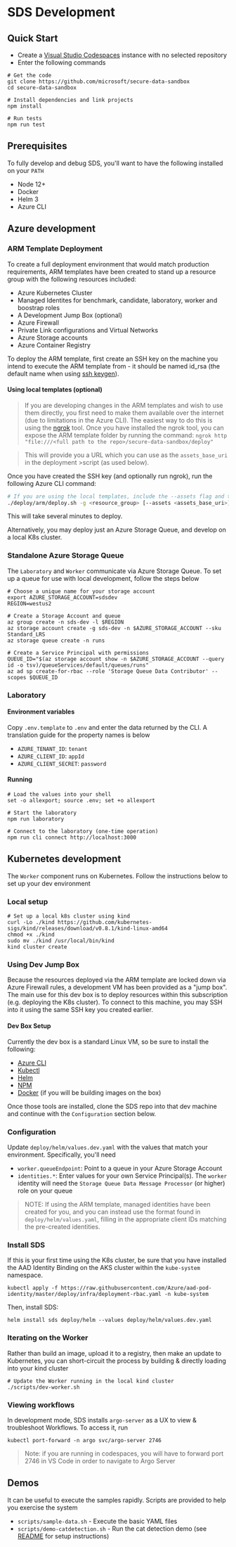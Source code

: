 # SDS Development

## Quick Start

* Create a [Visual Studio Codespaces](https://online.visualstudio.com) instance with no selected repository
* Enter the following commands

```shell
# Get the code
git clone https://github.com/microsoft/secure-data-sandbox
cd secure-data-sandbox

# Install dependencies and link projects
npm install

# Run tests
npm run test
```

## Prerequisites

To fully develop and debug SDS, you'll want to have the following installed on your `PATH`

* Node 12+
* Docker
* Helm 3
* Azure CLI

## Azure development

### ARM Template Deployment

To create a full deployment environment that would match production requirements, ARM templates have been created to stand up a resource group with
the following resources included:

- Azure Kubernetes Cluster
- Managed Identites for benchmark, candidate, laboratory, worker and boostrap roles
- A Development Jump Box (optional)
- Azure Firewall
- Private Link configurations and Virtual Networks
- Azure Storage accounts
- Azure Container Registry

To deploy the ARM template, first create an SSH key on the machine you intend to execute the ARM template from - it should be named id_rsa (the default name when using [ssh keygen](https://www.tutorialspoint.com/unix_commands/ssh-keygen.htm)).

#### Using local templates (optional)

>If you are developing changes in the ARM templates and wish to use them directly, you first need to make them available over the internet (due to limitations in the Azure CLI). The easiest way to do this is using the [ngrok](https://ngrok.com/download) tool. Once you have installed the ngrok tool, you can expose the ARM template folder by running the command:
>`ngrok http "file:///<full path to the repo>/secure-data-sandbox/deploy"`

>This will provide you a URL which you can use as the `assets_base_uri` in the deployment >script (as used below).

Once you have created the SSH key (and optionally run ngrok), run the following Azure CLI command:

```bash
# If you are using the local templates, include the --assets flag and the ngrok url
./deploy/arm/deploy.sh -g <resource_group> [--assets <assets_base_uri>] --dev
```

This will take several minutes to deploy.

Alternatively, you may deploy just an Azure Storage Queue, and develop on a local K8s cluster.

### Standalone Azure Storage Queue

The `Laboratory` and `Worker` communicate via Azure Storage Queue. To set up a queue for use with local development, follow the steps below

```shell
# Choose a unique name for your storage account
export AZURE_STORAGE_ACCOUNT=sdsdev
REGION=westus2

# Create a Storage Account and queue
az group create -n sds-dev -l $REGION
az storage account create -g sds-dev -n $AZURE_STORAGE_ACCOUNT --sku Standard_LRS
az storage queue create -n runs

# Create a Service Principal with permissions
QUEUE_ID="$(az storage account show -n $AZURE_STORAGE_ACCOUNT --query id -o tsv)/queueServices/default/queues/runs"
az ad sp create-for-rbac --role 'Storage Queue Data Contributor' --scopes $QUEUE_ID
```

### Laboratory 

#### Environment variables

Copy `.env.template` to `.env` and enter the data returned by the CLI. A translation guide for the property names is below

* `AZURE_TENANT_ID`: `tenant`
* `AZURE_CLIENT_ID`: `appId`
* `AZURE_CLIENT_SECRET`: `password`

#### Running

```shell
# Load the values into your shell
set -o allexport; source .env; set +o allexport

# Start the laboratory
npm run laboratory

# Connect to the laboratory (one-time operation)
npm run cli connect http://localhost:3000
```

## Kubernetes development

The `Worker` component runs on Kubernetes. Follow the instructions below to set up your dev environment

### Local setup

```shell
# Set up a local k8s cluster using kind
curl -Lo ./kind https://github.com/kubernetes-sigs/kind/releases/download/v0.8.1/kind-linux-amd64
chmod +x ./kind
sudo mv ./kind /usr/local/bin/kind
kind cluster create
```

### Using Dev Jump Box

Because the resources deployed via the ARM template are locked down via Azure Firewall rules, a development VM has been provided as a "jump box". The main use for this dev box is to deploy resources within this subscription (e.g. deploying the K8s cluster). To connect to this machine, you may SSH into it using the same SSH key you created earlier.

#### Dev Box Setup

Currently the dev box is a standard Linux VM, so be sure to install the following:

- [Azure CLI](https://docs.microsoft.com/en-us/cli/azure/install-azure-cli?view=azure-cli-latest)
- [Kubectl](https://kubernetes.io/docs/tasks/tools/install-kubectl/#install-kubectl-on-linux)
- [Helm](https://helm.sh/docs/intro/install/)
- [NPM](https://github.com/nodesource/distributions/blob/master/README.md)
- [Docker](https://docs.docker.com/engine/install/ubuntu/#:~:text=%20Install%20from%20a%20package%20%F0%9F%94%97%20%201,the%20hello-world%20image.%0A%24%20sudo%20docker%20run...%20More%20) (if you will be building images on the box)

Once those tools are installed, clone the SDS repo into that dev machine and continue with the `Configuration` section below.

### Configuration

Update `deploy/helm/values.dev.yaml` with the values that match your environment. Specifically, you'll need

* `worker.queueEndpoint`: Point to a queue in your Azure Storage Account
* `identities.*`: Enter values for your own Service Principal(s). The `worker` identity will need the `Storage Queue Data Message Processor` (or higher) role on your queue

>NOTE: If using the ARM template, managed identities have been created for you, and you can instead use the format found in `deploy/helm/values.yaml`, filling in the appropriate client IDs matching the pre-created identities.

### Install SDS

If this is your first time using the K8s cluster, be sure that you have installed the AAD Identity Binding on the AKS cluster within the `kube-system` namespace.
```shell
kubectl apply -f https://raw.githubusercontent.com/Azure/aad-pod-identity/master/deploy/infra/deployment-rbac.yaml -n kube-system
```
Then, install SDS:

```shell
helm install sds deploy/helm --values deploy/helm/values.dev.yaml
```

### Iterating on the Worker

Rather than build an image, upload it to a registry, then make an update to Kubernetes, you can short-circuit the process by building & directly loading into your kind cluster

```shell
# Update the Worker running in the local kind cluster
./scripts/dev-worker.sh
```

### Viewing workflows

In development mode, SDS installs `argo-server` as a UX to view & troubleshoot Workflows. To access it, run

```shell
kubectl port-forward -n argo svc/argo-server 2746
```

> Note: if you are running in codespaces, you will have to forward port 2746 in VS Code in order to navigate to Argo Server

## Demos

It can be useful to execute the samples rapidly. Scripts are provided to help you exercise the system

* `scripts/sample-data.sh` - Execute the basic YAML files
* `scripts/demo-catdetection.sh` - Run the cat detection demo (see [README](/samples/catdetection/README.md) for setup instructions)




